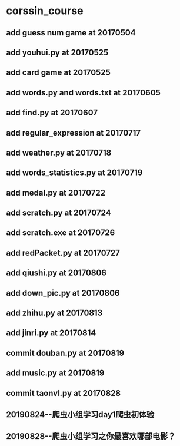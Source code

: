 # corssin_course
## add guess num game at 20170504
## add youhui.py at 20170525
## add card game at 20170525
## add words.py and words.txt at 20170605
## add find.py at 20170607
## add regular_expression at 20170717
## add weather.py at 20170718
## add words_statistics.py at 20170719
## add medal.py at 20170722
## add scratch.py at 20170724
## add scratch.exe at 20170726
## add redPacket.py at 20170727
## add qiushi.py at 20170806
## add down_pic.py at 20170806
## add zhihu.py at 20170813
## add jinri.py at 20170814
## commit douban.py at 20170819
## add music.py at 20170819
## commit taonvl.py at 20170828
## 20190824--爬虫小组学习day1爬虫初体验
## 20190828--爬虫小组学习之你最喜欢哪部电影？
